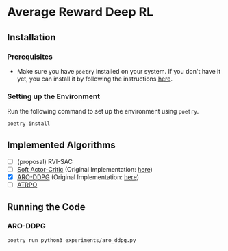 # Average Reward Deep RL

## Installation

### Prerequisites

- Make sure you have `poetry` installed on your system. If you don't have it yet, you can install it by following the instructions [here](https://python-poetry.org/docs/#installation).

### Setting up the Environment

Run the following command to set up the environment using `poetry`.

```bash
poetry install
```

## Implemented Algorithms

- [ ] (proposal) RVI-SAC
- [ ] [Soft Actor-Critic](https://arxiv.org/abs/1801.01290) (Original Implementation: [here]())
- [x] [ARO-DDPG](https://arxiv.org/abs/2305.12239) (Original Implementation: [here](https://github.com/namansaxena9/ARO-DDPG))
- [ ] [ATRPO](https://arxiv.org/abs/2305.12239)

## Running the Code

### ARO-DDPG

```bash
poetry run python3 experiments/aro_ddpg.py
```
